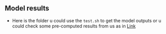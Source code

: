 ## Model results

* Here is the folder u could use the `test.sh` to get the model outputs or u could check some pre-computed results from us as in [Link](https://drive.google.com/drive/folders/1nUEDMaa8KXgjWHz5-w4GlDAHfCCeEs8T?usp=sharing)
